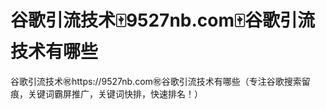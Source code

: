 # 谷歌引流技术🀄️9527nb.com🀄️谷歌引流技术有哪些

谷歌引流技术㊗️https://9527nb.com㊗️谷歌引流技术有哪些（专注谷歌搜索留痕，关键词霸屏推广，关键词快排，快速排名！）